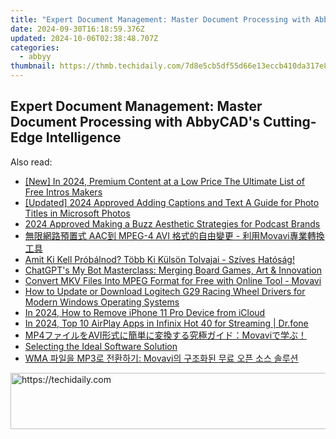 ```yaml
---
title: "Expert Document Management: Master Document Processing with AbbyCAD's Cutting-Edge Intelligence"
date: 2024-09-30T16:18:59.376Z
updated: 2024-10-06T02:38:48.707Z
categories:
  - abbyy
thumbnail: https://thmb.techidaily.com/7d8e5cb5df55d66e13eccb410da317e8e46922b45efc55e50a00217c7dbf8c3a.png
---
```


## Expert Document Management: Master Document Processing with AbbyCAD's Cutting-Edge Intelligence

<ins class="adsbygoogle"
     style="display:block"
     data-ad-format="autorelaxed"
     data-ad-client="ca-pub-7571918770474297"
     data-ad-slot="1223367746"></ins>

<ins class="adsbygoogle"
     style="display:block"
     data-ad-client="ca-pub-7571918770474297"
     data-ad-slot="8358498916"
     data-ad-format="auto"
     data-full-width-responsive="true"></ins>

<span class="atpl-alsoreadstyle">Also read:</span>
<div><ul>
<li><a href="https://youtube-docs.techidaily.com/n-2024-premium-content-at-a-low-price-the-ultimate-list-of-free-intros-makers/"><u>[New] In 2024, Premium Content at a Low Price The Ultimate List of Free Intros Makers</u></a></li>
<li><a href="https://fox-access.techidaily.com/updated-2024-approved-adding-captions-and-text-a-guide-for-photo-titles-in-microsoft-photos/"><u>[Updated] 2024 Approved Adding Captions and Text A Guide for Photo Titles in Microsoft Photos</u></a></li>
<li><a href="https://extra-support.techidaily.com/2024-approved-making-a-buzz-aesthetic-strategies-for-podcast-brands/"><u>2024 Approved Making a Buzz Aesthetic Strategies for Podcast Brands</u></a></li>
<li><a href="https://discover-brilliant.techidaily.com/aac-mpeg-4-avi-movavi/"><u>無限網路預置式 AAC到 MPEG-4 AVI 格式的自由變更 - 利用Movavi專業轉換工具</u></a></li>
<li><a href="https://discover-brilliant.techidaily.com/amit-ki-kell-probalnod-tobb-ki-kulson-tolvajai-szives-hatosag/"><u>Amit Ki Kell Próbálnod? Több Ki Külsön Tolvajai - Szíves Hatóság!</u></a></li>
<li><a href="https://tech-haven.techidaily.com/chatgpts-my-bot-masterclass-merging-board-games-art-and-innovation/"><u>ChatGPT's My Bot Masterclass: Merging Board Games, Art & Innovation</u></a></li>
<li><a href="https://discover-brilliant.techidaily.com/convert-mkv-files-into-mpeg-format-for-free-with-online-tool-movavi/"><u>Convert MKV Files Into MPEG Format for Free with Online Tool - Movavi</u></a></li>
<li><a href="https://hardware-updates.techidaily.com/how-to-update-or-download-logitech-g29-racing-wheel-drivers-for-modern-windows-operating-systems/"><u>How to Update or Download Logitech G29 Racing Wheel Drivers for Modern Windows Operating Systems</u></a></li>
<li><a href="https://apple-account.techidaily.com/in-2024-how-to-remove-iphone-11-pro-device-from-icloud-by-drfone-ios/"><u>In 2024, How to Remove iPhone 11 Pro Device from iCloud</u></a></li>
<li><a href="https://screen-mirror.techidaily.com/in-2024-top-10-airplay-apps-in-infinix-hot-40-for-streaming-drfone-by-drfone-android/"><u>In 2024, Top 10 AirPlay Apps in Infinix Hot 40 for Streaming | Dr.fone</u></a></li>
<li><a href="https://discover-brilliant.techidaily.com/mp4avimovavi/"><u>MP4ファイルをAVI形式に簡単に変換する究極ガイド：Movaviで学ぶ！</u></a></li>
<li><a href="https://discover-brilliant.techidaily.com/selecting-the-ideal-software-solution/"><u>Selecting the Ideal Software Solution</u></a></li>
<li><a href="https://discover-brilliant.techidaily.com/1726222556165-wma-mp3-movavi/"><u>WMA 파일을 MP3로 전환하기: Movavi의 구조화된 무료 오픈 소스 솔루션</u></a></li>
</ul></div>

<!-- affiliate ads begin -->
<a href="https://ephamedtechinc.pxf.io/c/5597632/2137225/26400" target="_top" id="2137225">
  <img src="//a.impactradius-go.com/display-ad/26400-2137225" border="0" alt="https://techidaily.com" width="728" height="90"/>
</a>
<img height="0" width="0" src="https://ephamedtechinc.pxf.io/i/5597632/2137225/26400" style="position:absolute;visibility:hidden;" border="0" />
<!-- affiliate ads end -->

